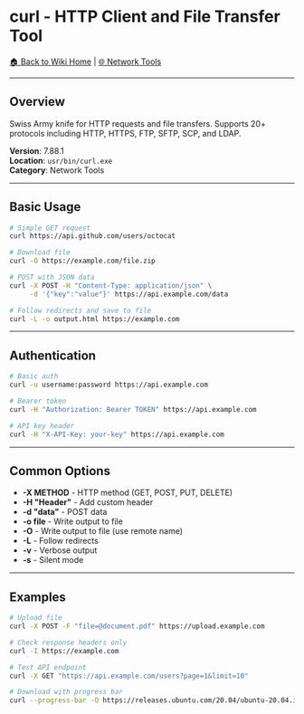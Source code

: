 # curl - HTTP Client and File Transfer Tool

[🏠 Back to Wiki Home](../index.md) | [🌐 Network Tools](../categories/network.md)

---

## Overview

Swiss Army knife for HTTP requests and file transfers. Supports 20+ protocols including HTTP, HTTPS, FTP, SFTP, SCP, and LDAP.

**Version**: 7.88.1  
**Location**: `usr/bin/curl.exe`  
**Category**: Network Tools

---

## Basic Usage

```bash
# Simple GET request
curl https://api.github.com/users/octocat

# Download file
curl -O https://example.com/file.zip

# POST with JSON data
curl -X POST -H "Content-Type: application/json" \
     -d '{"key":"value"}' https://api.example.com/data

# Follow redirects and save to file
curl -L -o output.html https://example.com
```

---

## Authentication

```bash
# Basic auth
curl -u username:password https://api.example.com

# Bearer token
curl -H "Authorization: Bearer TOKEN" https://api.example.com

# API key header
curl -H "X-API-Key: your-key" https://api.example.com
```

---

## Common Options

- **-X METHOD** - HTTP method (GET, POST, PUT, DELETE)
- **-H "Header"** - Add custom header
- **-d "data"** - POST data
- **-o file** - Write output to file
- **-O** - Write output to file (use remote name)
- **-L** - Follow redirects
- **-v** - Verbose output
- **-s** - Silent mode

---

## Examples

```bash
# Upload file
curl -X POST -F "file=@document.pdf" https://upload.example.com

# Check response headers only
curl -I https://example.com

# Test API endpoint
curl -X GET "https://api.example.com/users?page=1&limit=10"

# Download with progress bar
curl --progress-bar -O https://releases.ubuntu.com/20.04/ubuntu-20.04.iso
```